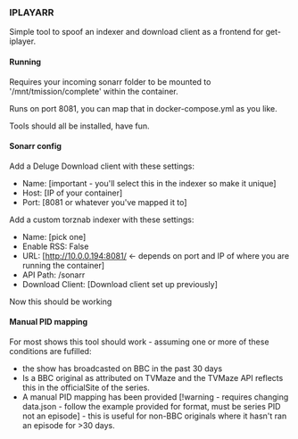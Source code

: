 ### IPLAYARR

Simple tool to spoof an indexer and download client as a frontend for get-iplayer.

#### Running

Requires your incoming sonarr folder to be mounted to '/mnt/tmission/complete' within the container.

Runs on port 8081, you can map that in docker-compose.yml as you like.

Tools should all be installed, have fun.

#### Sonarr config

Add a Deluge Download client with these settings:

- Name: [important - you'll select this in the indexer so make it unique]
- Host: [IP of your container]
- Port: [8081 or whatever you've mapped it to]

Add a custom torznab indexer with these settings:

- Name: [pick one]
- Enable RSS: False
- URL: [http://10.0.0.194:8081/ <- depends on port and IP of where you are running the container]
- API Path: /sonarr
- Download Client: [Download client set up previously]

Now this should be working

#### Manual PID mapping

For most shows this tool should work - assuming one or more of these conditions are fufilled: 

- the show has broadcasted on BBC in the past 30 days
- Is a BBC original as attributed on TVMaze and the TVMaze API reflects this in the officialSite of the series.
- A manual PID mapping has been provided [!warning - requires changing data.json - follow the example provided for format, must be series PID not an episode] - this is useful for non-BBC originals where it hasn't ran an episode for >30 days.